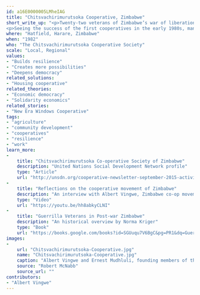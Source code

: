 ```yaml
---
id: a16E0000005LMheIAG
title: "Chitsvachirimurutsoka Cooperative, Zimbabwe"
short_write_up: "<p>Twenty-two veterans of Zimbabwe’s war of liberation came together after independence and pooled their demobilization allowances to form a collective co-operative farm – jointly owned and democratically run. On the Chitsvachirimurutsoka (meaning nothing ventured nothing gained) farm, members supported themselves on crop and livestock production, including poultry and cattle slaughtering, processing, packaging and marketing. Other activities included garment making and a kitchen, bar and childcare facility on the premises. </p>
<p>Seeing the success of the first cooperatives in the early 1980s, many other people decided to form their own co-operatives in the communities, districts and provinces, until cooperatives could be found throughout the country. In keeping with one of the international co-operative principles, “co-operation among co-operatives,” co-operatives started to organize themselves at the district level, where they come together to share information, ideas, experiences and resources, including a revolving loan fund, a machinery pool, and bulk buying and marketing arrangements. The same was done at the provincial and national level, where transport, group insurance, standard bookkeeping, accounting and audit were established to assist the members and their initiatives. Though later economic and political crises would hit the cooperative movement hard, these early advances stand as a democratic and grassroots model of development.</p>"
where: "Hatfield, Harare, Zimbabwe"
when: "1982"
who: "The Chitsvachirimurutsoka Cooperative Society"
scale: "Local, Regional"
values:
- "Builds resilience"
- "Creates more possibilities"
- "Deepens democracy"
related_solutions:
- "Housing cooperative"
related_theories:
- "Economic democracy"
- "Solidarity economics"
related_stories:
- "New Era Windows Cooperative"
tags:
- "agriculture"
- "community development"
- "cooperatives"
- "resilience"
- "work"
learn_more:
-
    title: "Chitsvachirimurutsoka Co-operative Society of Zimbabwe"
    description: "United Nations Social Development Network profile"
    type: "Article"
    url: "http://unsdn.org/cooperative-newsletter-september-2015-activities-of-cooperatives/"
-
    title: "Reflections on the cooperative movement of Zimbabwe"
    description: "An interview with Albert Vingwe, Zimbabwe co-op movement leader"
    type: "Video"
    url: "https://youtu.be/hh8abkyCLNI"
-
    title: "Guerrilla Veterans in Post-war Zimbabwe"
    description: "An historical overview by Norma Kriger"
    type: "Book"
    url: "https://books.google.com/books?id=SGUuqu7V6BgC&pg=PR1&dq=Guerrilla+Veterans+in+Post-war+Zimbabwe&hl=en&sa=X&ved=0CB4Q6AEwAGoVChMI6fTo95XexwIVQbaOCh3MNAw3#v=onepage&q=Guerrilla%20Veterans%20in%20Post-war%20Zimbabwe&f=false"
images:
-
    url: "Chitsvachirimurutsoka-Cooperative.jpg"
    name: "Chitsvachirimurutsoka-Cooperative.jpg"
    caption: "Albert Vingwe and Ernest Mudhluli, founding members of the Chitsvachirimurutsoka co-op, in June 1987."
    source: "Robert McNabb"
    source_url: ""
contributors:
- "Albert Vingwe"
---
```

